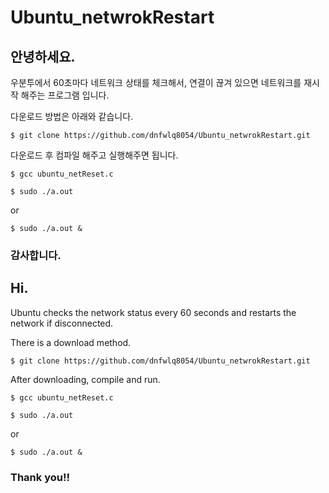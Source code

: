# Ubuntu_netwrokRestart

## 안녕하세요.

우분투에서 60초마다 네트워크 상태를 체크해서, 연결이 끊겨 있으면 네트워크를 재시작 해주는 프로그램 입니다.

다운로드 방법은 아래와 같습니다.

`$ git clone https://github.com/dnfwlq8054/Ubuntu_netwrokRestart.git`

다운로드 후 컴파일 해주고 실행해주면 됩니다.

`$ gcc ubuntu_netReset.c`

`$ sudo ./a.out`

or

`$ sudo ./a.out &`

### 감사합니다.


  
  
    
    
      
      
        
        
        

## Hi.

Ubuntu checks the network status every 60 seconds and restarts the network if disconnected.

There is a download method.

`$ git clone https://github.com/dnfwlq8054/Ubuntu_netwrokRestart.git`

After downloading, compile and run.

`$ gcc ubuntu_netReset.c`

`$ sudo ./a.out`

or

`$ sudo ./a.out &`

### Thank you!!
